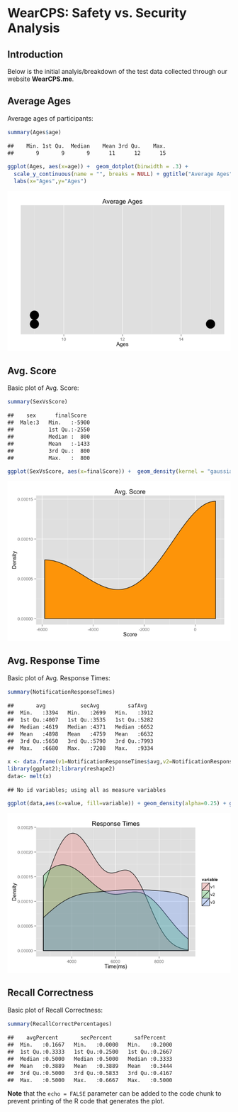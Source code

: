 WearCPS: Safety vs. Security Analysis
================

Introduction
------------

Below is the initial analyis/breakdown of the test data collected through our website **WearCPS.me**.

Average Ages
------------

Average ages of participants:

``` r
summary(Ages$age)
```

    ##    Min. 1st Qu.  Median    Mean 3rd Qu.    Max. 
    ##       9       9       9      11      12      15

``` r
ggplot(Ages, aes(x=age)) +  geom_dotplot(binwidth = .3) +
  scale_y_continuous(name = "", breaks = NULL) + ggtitle("Average Ages") +
  labs(x="Ages",y="Ages") 
```

![](GeneratedMarkdown_files/figure-markdown_github/analysis-1.png)

Avg. Score
----------

Basic plot of Avg. Score:

``` r
summary(SexVsScore)
```

    ##    sex      finalScore   
    ##  Male:3   Min.   :-5900  
    ##           1st Qu.:-2550  
    ##           Median :  800  
    ##           Mean   :-1433  
    ##           3rd Qu.:  800  
    ##           Max.   :  800

``` r
ggplot(SexVsScore, aes(x=finalScore)) +  geom_density(kernel = "gaussian", fill='orange') + ggtitle("Avg. Score") + labs(x="Score", y ="Density") 
```

![](GeneratedMarkdown_files/figure-markdown_github/analysis2-1.png)

Avg. Response Time
------------------

Basic plot of Avg. Response Times:

``` r
summary(NotificationResponseTimes)
```

    ##       avg           secAvg         safAvg    
    ##  Min.   :3394   Min.   :2699   Min.   :3912  
    ##  1st Qu.:4007   1st Qu.:3535   1st Qu.:5282  
    ##  Median :4619   Median :4371   Median :6652  
    ##  Mean   :4898   Mean   :4759   Mean   :6632  
    ##  3rd Qu.:5650   3rd Qu.:5790   3rd Qu.:7993  
    ##  Max.   :6680   Max.   :7208   Max.   :9334

``` r
x <- data.frame(v1=NotificationResponseTimes$avg,v2=NotificationResponseTimes$secAvg,v3=NotificationResponseTimes$safAvg)
library(ggplot2);library(reshape2)
data<- melt(x)
```

    ## No id variables; using all as measure variables

``` r
ggplot(data,aes(x=value, fill=variable)) + geom_density(alpha=0.25) + ggtitle("Response Times") + labs(x="Time(ms)", y ="Density")
```

![](GeneratedMarkdown_files/figure-markdown_github/analysis3-1.png)

Recall Correctness
------------------

Basic plot of Recall Correctness:

``` r
summary(RecallCorrectPercentages)
```

    ##    avgPercent       secPercent       safPercent    
    ##  Min.   :0.1667   Min.   :0.0000   Min.   :0.2000  
    ##  1st Qu.:0.3333   1st Qu.:0.2500   1st Qu.:0.2667  
    ##  Median :0.5000   Median :0.5000   Median :0.3333  
    ##  Mean   :0.3889   Mean   :0.3889   Mean   :0.3444  
    ##  3rd Qu.:0.5000   3rd Qu.:0.5833   3rd Qu.:0.4167  
    ##  Max.   :0.5000   Max.   :0.6667   Max.   :0.5000

**Note** that the `echo = FALSE` parameter can be added to the code chunk to prevent printing of the R code that generates the plot.
